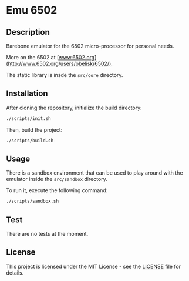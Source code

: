 # Emu 6502


## Description

Barebone emulator for the 6502 micro-processor for personal needs.

More on the 6502 at [www.6502.org](http://www.6502.org/users/obelisk/6502/).

The static library is insde the `src/core` directory.

## Installation

After cloning the repository, initialize the build directory:

```bash
./scripts/init.sh
```

Then, build the project:

```bash
./scripts/build.sh
```

## Usage

There is a sandbox environment that can be used to play around with the emulator inside the `src/sandbox` directory.

To run it, execute the following command:

```bash
./scripts/sandbox.sh
```

## Test

There are no tests at the moment.

## License

This project is licensed under the MIT License - see the [LICENSE](LICENSE) file for details.